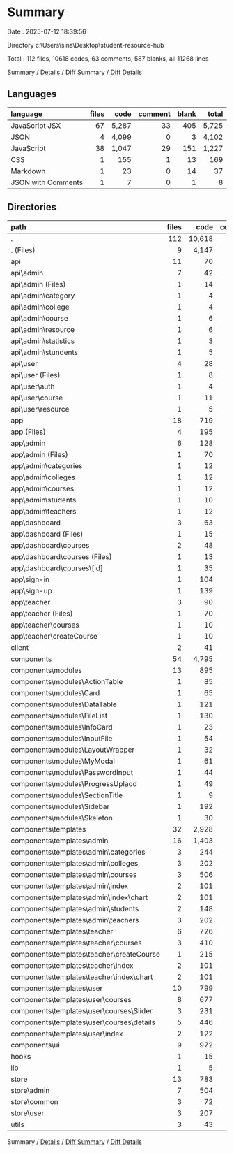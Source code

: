 # Summary

Date : 2025-07-12 18:39:56

Directory c:\\Users\\sina\\Desktop\\student-resource-hub

Total : 112 files,  10618 codes, 63 comments, 587 blanks, all 11268 lines

Summary / [Details](details.md) / [Diff Summary](diff.md) / [Diff Details](diff-details.md)

## Languages
| language | files | code | comment | blank | total |
| :--- | ---: | ---: | ---: | ---: | ---: |
| JavaScript JSX | 67 | 5,287 | 33 | 405 | 5,725 |
| JSON | 4 | 4,099 | 0 | 3 | 4,102 |
| JavaScript | 38 | 1,047 | 29 | 151 | 1,227 |
| CSS | 1 | 155 | 1 | 13 | 169 |
| Markdown | 1 | 23 | 0 | 14 | 37 |
| JSON with Comments | 1 | 7 | 0 | 1 | 8 |

## Directories
| path | files | code | comment | blank | total |
| :--- | ---: | ---: | ---: | ---: | ---: |
| . | 112 | 10,618 | 63 | 587 | 11,268 |
| . (Files) | 9 | 4,147 | 29 | 32 | 4,208 |
| api | 11 | 70 | 0 | 12 | 82 |
| api\\admin | 7 | 42 | 0 | 8 | 50 |
| api\\admin (Files) | 1 | 14 | 0 | 2 | 16 |
| api\\admin\\category | 1 | 4 | 0 | 1 | 5 |
| api\\admin\\college | 1 | 4 | 0 | 1 | 5 |
| api\\admin\\course | 1 | 6 | 0 | 1 | 7 |
| api\\admin\\resource | 1 | 6 | 0 | 1 | 7 |
| api\\admin\\statistics | 1 | 3 | 0 | 1 | 4 |
| api\\admin\\stundents | 1 | 5 | 0 | 1 | 6 |
| api\\user | 4 | 28 | 0 | 4 | 32 |
| api\\user (Files) | 1 | 8 | 0 | 1 | 9 |
| api\\user\\auth | 1 | 4 | 0 | 1 | 5 |
| api\\user\\course | 1 | 11 | 0 | 1 | 12 |
| api\\user\\resource | 1 | 5 | 0 | 1 | 6 |
| app | 18 | 719 | 3 | 64 | 786 |
| app (Files) | 4 | 195 | 1 | 19 | 215 |
| app\\admin | 6 | 128 | 0 | 14 | 142 |
| app\\admin (Files) | 1 | 70 | 0 | 4 | 74 |
| app\\admin\\categories | 1 | 12 | 0 | 2 | 14 |
| app\\admin\\colleges | 1 | 12 | 0 | 2 | 14 |
| app\\admin\\courses | 1 | 12 | 0 | 2 | 14 |
| app\\admin\\students | 1 | 10 | 0 | 2 | 12 |
| app\\admin\\teachers | 1 | 12 | 0 | 2 | 14 |
| app\\dashboard | 3 | 63 | 0 | 11 | 74 |
| app\\dashboard (Files) | 1 | 15 | 0 | 2 | 17 |
| app\\dashboard\\courses | 2 | 48 | 0 | 9 | 57 |
| app\\dashboard\\courses (Files) | 1 | 13 | 0 | 2 | 15 |
| app\\dashboard\\courses\\[id] | 1 | 35 | 0 | 7 | 42 |
| app\\sign-in | 1 | 104 | 1 | 6 | 111 |
| app\\sign-up | 1 | 139 | 1 | 6 | 146 |
| app\\teacher | 3 | 90 | 0 | 8 | 98 |
| app\\teacher (Files) | 1 | 70 | 0 | 4 | 74 |
| app\\teacher\\courses | 1 | 10 | 0 | 2 | 12 |
| app\\teacher\\createCourse | 1 | 10 | 0 | 2 | 12 |
| client | 2 | 41 | 0 | 9 | 50 |
| components | 54 | 4,795 | 31 | 368 | 5,194 |
| components\\modules | 13 | 895 | 3 | 66 | 964 |
| components\\modules\\ActionTable | 1 | 85 | 0 | 3 | 88 |
| components\\modules\\Card | 1 | 65 | 0 | 3 | 68 |
| components\\modules\\DataTable | 1 | 121 | 3 | 5 | 129 |
| components\\modules\\FileList | 1 | 130 | 0 | 11 | 141 |
| components\\modules\\InfoCard | 1 | 23 | 0 | 1 | 24 |
| components\\modules\\InputFile | 1 | 54 | 0 | 3 | 57 |
| components\\modules\\LayoutWrapper | 1 | 32 | 0 | 8 | 40 |
| components\\modules\\MyModal | 1 | 61 | 0 | 3 | 64 |
| components\\modules\\PasswordInput | 1 | 44 | 0 | 5 | 49 |
| components\\modules\\ProgressUplaod | 1 | 49 | 0 | 2 | 51 |
| components\\modules\\SectionTitle | 1 | 9 | 0 | 2 | 11 |
| components\\modules\\Sidebar | 1 | 192 | 0 | 15 | 207 |
| components\\modules\\Skeleton | 1 | 30 | 0 | 5 | 35 |
| components\\templates | 32 | 2,928 | 16 | 196 | 3,140 |
| components\\templates\\admin | 16 | 1,403 | 8 | 96 | 1,507 |
| components\\templates\\admin\\categories | 3 | 244 | 2 | 18 | 264 |
| components\\templates\\admin\\colleges | 3 | 202 | 2 | 18 | 222 |
| components\\templates\\admin\\courses | 3 | 506 | 1 | 20 | 527 |
| components\\templates\\admin\\index | 2 | 101 | 0 | 7 | 108 |
| components\\templates\\admin\\index\\chart | 2 | 101 | 0 | 7 | 108 |
| components\\templates\\admin\\students | 2 | 148 | 1 | 16 | 165 |
| components\\templates\\admin\\teachers | 3 | 202 | 2 | 17 | 221 |
| components\\templates\\teacher | 6 | 726 | 1 | 35 | 762 |
| components\\templates\\teacher\\courses | 3 | 410 | 1 | 19 | 430 |
| components\\templates\\teacher\\createCourse | 1 | 215 | 0 | 9 | 224 |
| components\\templates\\teacher\\index | 2 | 101 | 0 | 7 | 108 |
| components\\templates\\teacher\\index\\chart | 2 | 101 | 0 | 7 | 108 |
| components\\templates\\user | 10 | 799 | 7 | 65 | 871 |
| components\\templates\\user\\courses | 8 | 677 | 7 | 52 | 736 |
| components\\templates\\user\\courses\\Slider | 3 | 231 | 6 | 20 | 257 |
| components\\templates\\user\\courses\\details | 5 | 446 | 1 | 32 | 479 |
| components\\templates\\user\\index | 2 | 122 | 0 | 13 | 135 |
| components\\ui | 9 | 972 | 12 | 106 | 1,090 |
| hooks | 1 | 15 | 0 | 5 | 20 |
| lib | 1 | 5 | 0 | 2 | 7 |
| store | 13 | 783 | 0 | 87 | 870 |
| store\\admin | 7 | 504 | 0 | 53 | 557 |
| store\\common | 3 | 72 | 0 | 14 | 86 |
| store\\user | 3 | 207 | 0 | 20 | 227 |
| utils | 3 | 43 | 0 | 8 | 51 |

Summary / [Details](details.md) / [Diff Summary](diff.md) / [Diff Details](diff-details.md)